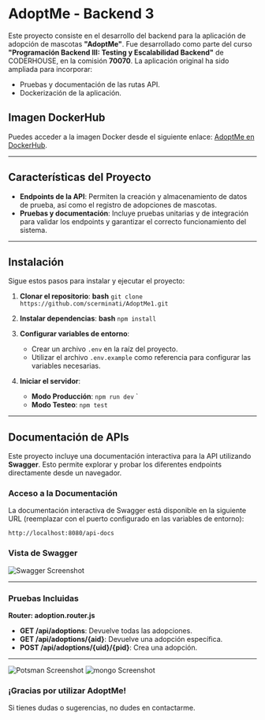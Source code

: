 # AdoptMe - Backend 3

Este proyecto consiste en el desarrollo del backend para la aplicación de adopción de mascotas **"AdoptMe"**. Fue desarrollado como parte del curso **"Programación Backend III: Testing y Escalabilidad Backend"** de CODERHOUSE, en la comisión **70070**. La aplicación original ha sido ampliada para incorporar:

- Pruebas y documentación de las rutas API.
- Dockerización de la aplicación.

## Imagen DockerHub

Puedes acceder a la imagen Docker desde el siguiente enlace:
[AdoptMe en DockerHub](https://hub.docker.com/repository/docker/micaela770/adoptme/general).

---

## Características del Proyecto

- **Endpoints de la API**: Permiten la creación y almacenamiento de datos de prueba, así como el registro de adopciones de mascotas.
- **Pruebas y documentación**: Incluye pruebas unitarias y de integración para validar los endpoints y garantizar el correcto funcionamiento del sistema.

---

## Instalación

Sigue estos pasos para instalar y ejecutar el proyecto:

1. **Clonar el repositorio**:
   **bash**
   `git clone https://github.com/scerminati/AdoptMe1.git`

2. **Instalar dependencias**:
   **bash**
   `npm install`

3. **Configurar variables de entorno**:

   - Crear un archivo `.env` en la raíz del proyecto.
   - Utilizar el archivo `.env.example` como referencia para configurar las variables necesarias.

4. **Iniciar el servidor**:
   - **Modo Producción**:
     `npm run dev`
     `
   - **Modo Testeo**:
     `npm test`

---

## Documentación de APIs

Este proyecto incluye una documentación interactiva para la API utilizando **Swagger**. Esto permite explorar y probar los diferentes endpoints directamente desde un navegador.

### Acceso a la Documentación

La documentación interactiva de Swagger está disponible en la siguiente URL (reemplazar con el puerto configurado en las variables de entorno):

`http://localhost:8080/api-docs`

### Vista de Swagger

![Swagger Screenshot](src/public/assetes/swagger.jpg)

---

### Pruebas Incluidas

**Router: adoption.router.js**

- **GET /api/adoptions**: Devuelve todas las adopciones.
- **GET /api/adoptions/{aid}**: Devuelve una adopción específica.
- **POST /api/adoptions/{uid}/{pid}**: Crea una adopción.

---

![Potsman Screenshot](src/public/assets/postman.jpg)
![mongo Screenshot](src/public/assets/mongoAtlas.jpg)

### ¡Gracias por utilizar AdoptMe!

Si tienes dudas o sugerencias, no dudes en contactarme.

```

```
